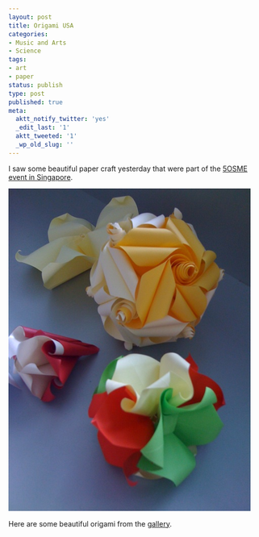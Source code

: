 ```yaml
---
layout: post
title: Origami USA
categories:
- Music and Arts
- Science
tags:
- art
- paper
status: publish
type: post
published: true
meta:
  aktt_notify_twitter: 'yes'
  _edit_last: '1'
  aktt_tweeted: '1'
  _wp_old_slug: ''
---
```

I saw some beautiful paper craft yesterday that were part of the <a class="vt-p" href="http://www.origami-usa.org/5osme">5OSME event in Singapore</a>.

<img class="aligncenter size-full wp-image-1678" title="131079491" src="/img/131079491.jpg" alt="" width="480" height="640" />

Here are some beautiful origami from the <a class="vt-p" href="http://www.origami-usa.org/art_gallery">gallery</a>.
